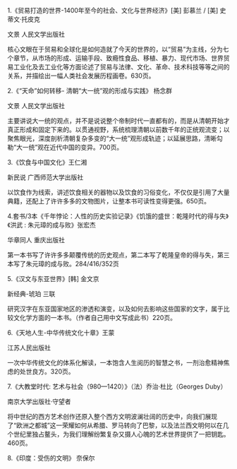 1.《贸易打造的世界-1400年至今的社会、文化与世界经济》[美] 彭慕兰 / [美] 史蒂文·托皮克

文景 人民文学出版社

核心文眼在于贸易和全球化是如何造就了今天的世界的，以“贸易”为主线，分为七个章节，从市场的形成、运输手段、致瘾性食品、移植、暴力、现代市场、世界贸易工业化及去工业化等方面论述了贸易与法律、文化、革命、技术科技等等之间的关系，并描绘出一幅人类社会发展历程画卷。630页。

2.《“天命”如何转移- 清朝“大一统”观的形成与实践》 杨念群

文景 人民文学出版社 

主要讲说大一统的观点，并不是说说整个帝制时代一直都有的，而是从清朝开始才真正形成和固定下来的。以贯通视野，系统梳理清朝以前数千年的正统观流变；以聚焦眼光，深度剖析清朝复杂多变的“大一统”观形成轨迹；以延展思路，清晰勾勒“大一统”观在近代中国的变异。700页。

3.《饮食与中国文化》王仁湘

新民说 广西师范大学出版社

以饮食作为线索，讲述饮食相关的器物以及饮食的习俗变化，不仅仅是引用了大量典籍，还配上了许许多多的文物图片，让整本书可读性变得更强。650页。

4.套书/3本《千年悖论：人性的历史实验记录》《饥饿的盛世：乾隆时代的得与失》《洪武 : 朱元璋的成与败》张宏杰

华章同人 重庆出版社

第一本书写了许许多多颠覆传统的历史观点，第二本写了乾隆皇帝的得与失，第三本写了朱元璋的成与败。284/416/352页

5.《汉文与东亚世界》[韩] 金文京

新经典-琥珀 三联

研究汉字在东亚国家地区的渗透和演变，以及如何去影响这些国家的文字，属于比较文化学方面的一本书。（作者自己用中文写成此书）220页。

6.《天地人生-中华传统文化十章》王蒙 

江苏人民出版社

一次中华传统文化的体系化解读，一本饱含人生阅历的智慧之书，一剂治愈精神焦虑的处世良方。320页。

7.《大教堂时代: 艺术与社会（980—1420）》（法）乔治·杜比（Georges Duby）

南京大学出版社·守望者

将中世纪的西方艺术创作还原入整个西方文明波澜壮阔的历史中，向我们展现了“欧洲之都城”这一荣耀如何从希腊、罗马转向了巴黎，以及法兰西文明何以在几个世纪里独占鳌头，为我们理解纷繁复杂又摄人心魄的艺术世界提供了一把钥匙。460页。

8.《印度：受伤的文明》 奈保尔